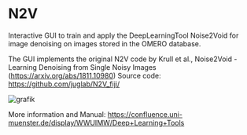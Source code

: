 # N2V

Interactive GUI to train and apply the DeepLearningTool Noise2Void for image denoising on images stored in the OMERO database. 

The GUI implements the original N2V code by Krull et al., Noise2Void - Learning Denoising from Single Noisy Images (https://arxiv.org/abs/1811.10980)
Source code: https://github.com/juglab/N2V_fiji/

![grafik](https://user-images.githubusercontent.com/96130744/165925874-83683c4d-1da3-458e-8c1f-7b32c43d5466.png)



More information and Manual: 
https://confluence.uni-muenster.de/display/WWUIMW/Deep+Learning+Tools
